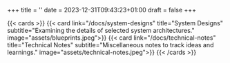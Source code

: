 +++
title = ''
date = 2023-12-31T09:43:23+01:00
draft = false
+++

{{< cards >}}
  {{< card link="/docs/system-designs" title="System Designs" subtitle="Examining the details of selected system architectures." image="assets/blueprints.jpeg">}}
  {{< card link="/docs/technical-notes" title="Technical Notes" subtitle="Miscellaneous notes to track ideas and learnings." image="assets/technical-notes.jpeg">}}
{{< /cards >}}